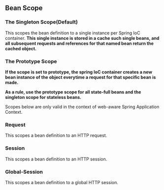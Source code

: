 ## Bean Scope

### The Singleton Scope(Default)

This scopes the bean definition to a single instance per Spring IoC container. **This single instance is stored in a cache such single beans, and all subsequent requests and references for that named bean return the cached object.**

### The Prototype Scope

**If the scope is set to prototype, the spring IoC container creates a new bean instance of the object everytime a request for that specific bean is made.**

**As a rule, use the prototype scope for all state-full beans and the singleton scope for stateless beans.**

Scopes below are only valid in the context of web-aware Spring Application Context.

### Request

This scopes a bean definition to an HTTP request.

### Session

This scopes a bean definition to an HTTP session.

### Global-Session

This scopes a bean definition to a global HTTP session.